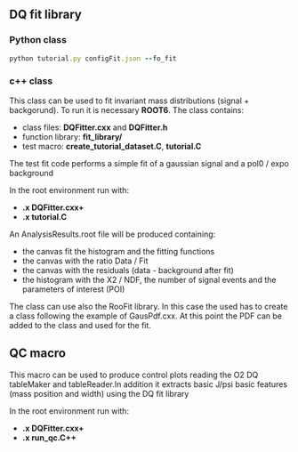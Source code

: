 ## DQ fit library
### Python class

```ruby
python tutorial.py configFit.json --fo_fit
```
### c++ class
This class can be used to fit invariant mass distributions (signal + backgorund). To run it is necessary **ROOT6**. 
The class contains:
* class files: **DQFitter.cxx** and **DQFitter.h**
* function library: **fit_library/**
* test macro: **create_tutorial_dataset.C**, **tutorial.C**

The test fit code performs a simple fit of a gaussian signal and a pol0 / expo background

In the root environment run with:
* **.x DQFitter.cxx+**
* **.x tutorial.C**

An AnalysisResults.root file will be produced containing:
* the canvas fit the histogram and the fitting functions
* the canvas with the ratio Data / Fit
* the canvas with the residuals (data - background after fit)
* the histogram with the X2 / NDF, the number of signal events and the parameters of interest (POI)

The class can use also the RooFit library. In this case the used has to create a class following the example of GausPdf.cxx.
At this point the PDF can be added to the class and used for the fit.

## QC macro
This macro can be used to produce control plots reading the O2 DQ tableMaker and tableReader.In addition it extracts basic J/psi
basic features (mass position and width) using the DQ fit library

In the root environment run with:
* **.x DQFitter.cxx+**
* **.x run_qc.C++**
